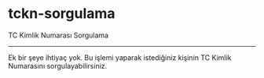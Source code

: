 # tckn-sorgulama
TC Kimlik Numarası Sorgulama<hr>Ek bir şeye ihtiyaç yok. Bu işlemi yaparak istediğiniz kişinin TC Kimlik Numarasını sorgulayabilirsiniz.
